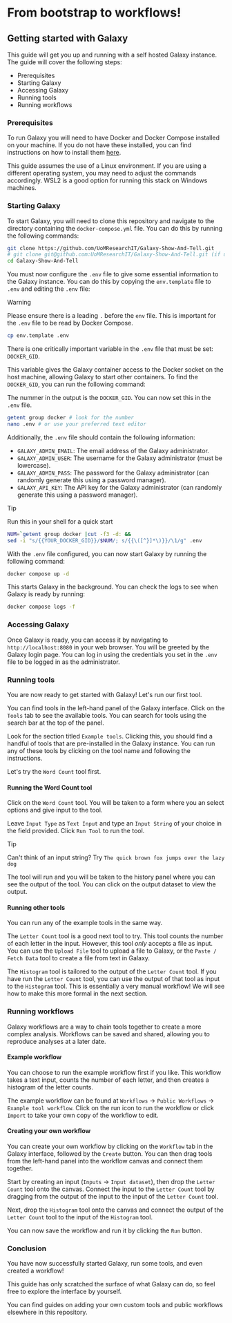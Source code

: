 # From bootstrap to workflows! 
## Getting started with Galaxy

This guide will get you up and running with a self hosted Galaxy instance. The guide will cover the following steps:
- Prerequisites
- Starting Galaxy
- Accessing Galaxy
- Running tools
- Running workflows

### Prerequisites

To run Galaxy you will need to have Docker and Docker Compose installed on your machine. If you do not have these installed, you can find instructions on how to install them [here](https://docs.docker.com/get-docker/).

This guide assumes the use of a Linux environment. If you are using a different operating system, you may need to adjust the commands accordingly. WSL2 is a good option for running this stack on Windows machines.

### Starting Galaxy

To start Galaxy, you will need to clone this repository and navigate to the directory containing the `docker-compose.yml` file. You can do this by running the following commands:

```bash
git clone https://github.com/UoMResearchIT/Galaxy-Show-And-Tell.git
# git clone git@github.com:UoMResearchIT/Galaxy-Show-And-Tell.git (if using ssh)
cd Galaxy-Show-And-Tell
```

You must now configure the `.env` file to give some essential information to the Galaxy instance. You can do this by copying the `env.template` file to `.env` and editing the `.env` file:

> [!WARNING] 
> Please ensure there is a leading `.` before the `env` file. This is important for the `.env` file to be read by Docker Compose.

```bash
cp env.template .env
```

There is one critically important variable in the `.env` file that must be set: `DOCKER_GID`.

This variable gives the Galaxy container access to the Docker socket on the host machine, allowing Galaxy to start other containers. To find the `DOCKER_GID`, you can run the following command:

The nummer in the output is the `DOCKER_GID`. You can now set this in the `.env` file.

```bash
getent group docker # look for the number
nano .env # or use your preferred text editor
```

Additionally, the `.env` file should contain the following information:
- `GALAXY_ADMIN_EMAIL`: The email address of the Galaxy administrator.
- `GALAXY_ADMIN_USER`: The username for the Galaxy administrator (must be lowercase).
- `GALAXY_ADMIN_PASS`: The password for the Galaxy administrator (can randomly generate this using a password manager).
- `GALAXY_API_KEY`: The API key for the Galaxy administrator (can randomly generate this using a password manager).

> [!TIP]
> Run this in your shell for a quick start
> 
> ```bash
> NUM=`getent group docker |cut -f3 -d: &&
> sed -i "s/{{YOUR_DOCKER_GID}}/$NUM/; s/{{\([^}]*\)}}/\1/g" .env
> ```

With the `.env` file configured, you can now start Galaxy by running the following command:

```bash
docker compose up -d
```

This starts Galaxy in the background. You can check the logs to see when Galaxy is ready by running:

```bash
docker compose logs -f
```

### Accessing Galaxy

Once Galaxy is ready, you can access it by navigating to `http://localhost:8080` in your web browser. You will be greeted by the Galaxy login page. You can log in using the credentials you set in the `.env` file to be logged in as the administrator.

### Running tools

You are now ready to get started with Galaxy! Let's run our first tool.

You can find tools in the left-hand panel of the Galaxy interface. Click on the `Tools` tab to see the available tools. You can search for tools using the search bar at the top of the panel.

Look for the section titled `Example tools`. Clicking this, you should find a handful of tools that are pre-installed in the Galaxy instance. You can run any of these tools by clicking on the tool name and following the instructions.

Let's try the `Word Count` tool first.

#### Running the Word Count tool

Click on the `Word Count` tool. You will be taken to a form where you an select options and give input to the tool.

Leave `Input Type` as `Text Input` and type an `Input String` of your choice in the field provided. Click `Run Tool` to run the tool.

> [!TIP]
> Can't think of an input string? Try `The quick brown fox jumps over the lazy dog`

The tool will run and you will be taken to the history panel where you can see the output of the tool. You can click on the output dataset to view the output.

#### Running other tools

You can run any of the example tools in the same way.

The `Letter Count` tool is a good next tool to try. This tool counts the number of each letter in the input. However, this tool *only* accepts a file as input. You can use the `Upload File` tool to upload a file to Galaxy, or the `Paste / Fetch Data` tool to create a file from text in Galaxy.

The `Histogram` tool is tailored to the output of the `Letter Count` tool. If you have run the `Letter Count` tool, you can use the output of that tool as input to the `Histogram` tool. This is essentially a very manual workflow! We will see how to make this more formal in the next section.

### Running workflows

Galaxy workflows are a way to chain tools together to create a more complex analysis. Workflows can be saved and shared, allowing you to reproduce analyses at a later date.

#### Example workflow

You can choose to run the example workflow first if you like. This workflow takes a text input, counts the number of each letter, and then creates a histogram of the letter counts.

The example workflow can be found at `Workflows` -> `Public Workflows` -> `Example tool workflow`. Click on the run icon to run the workflow or click `Import` to take your own copy of the workflow to edit.

#### Creating your own workflow

You can create your own workflow by clicking on the `Workflow` tab in the Galaxy interface, followed by the `Create` button. You can then drag tools from the left-hand panel into the workflow canvas and connect them together.

Start by creating an input (`Inputs` -> `Input dataset`), then drop the `Letter Count` tool onto the canvas. Connect the input to the `Letter Count` tool by dragging from the output of the input to the input of the `Letter Count` tool.

Next, drop the `Histogram` tool onto the canvas and connect the output of the `Letter Count` tool to the input of the `Histogram` tool.

You can now save the workflow and run it by clicking the `Run` button.

### Conclusion

You have now successfully started Galaxy, run some tools, and even created a workflow! 

This guide has only scratched the surface of what Galaxy can do, so feel free to explore the interface by yourself.

You can find guides on adding your own custom tools and public workflows elsewhere in this repository.


